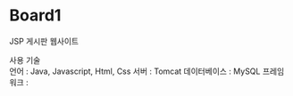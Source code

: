 # Board1

JSP 게시판 웹사이트

사용 기술 <br>
언어 : Java, Javascript, Html, Css
서버 : Tomcat
데이터베이스 : MySQL
프레임워크 : 
